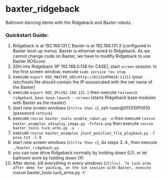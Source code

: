 # baxter_ridgeback
Ballroom dancing demo with the Ridgeback and Baxter robots.

### Quickstart Guide:
1. Ridgeback is at 192.168.131.1, Baxter is at 192.168.131.3 (configured in Baxter boot up menu). Baxter is ethernet wired to Ridgeback. As we cannot change code on Baxter, we have to modify Ridgeback to use Baxter ROScore
2. SSH into Ridgeback (IP 192.168.0.138 for CASE), start `screen` session. In the first screen window, execute `sudo service ros stop`
3. execute `export ROS_MASTER_URI=http://011310P0010:11311` (your /etc/hosts file should contain the IP assosicated with the net name of the Baxter)
4. execute `export ROS_IP=192.168.131.1` then execute `roslaunch ridgeback_base base.launch --screen` (starts Ridgeback base modules with Baxter as the master)
5. start new screen windows (`Ctrl+a then c`), ssh ruser@011310P0010 (password `rethink`)
6. execute `rosrun baxter_tools enable_robot.py -e` then execute `rosrun baxter_examples xdisplay_image.py -f=face.png` then execute `rosrun baxter_tools tuck_arms.py -u`
7. execute `rosrun baxter_examples joint_position_file_playback.py -f pose.txt -l 0`
8. start new screen windows (`Ctrl+a then c`), do steps 3. 4., then execute `./baxter_ridgeback.py`
9. you can now drive Ridgeback normally by holding down (L1), or let ballroom work by holding down (X)
10. After demo, kill everything in every windows (`Ctrl+c). To tuck arms after demo for packing, on the ssh session with Baxter, execute `rosrun baxter_tools tuck_arms.py -t`
